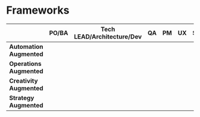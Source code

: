 # Frameworks

|                          | PO/BA | Tech LEAD/Architecture/Dev | QA | PM | UX | Security | Ops |
|--------------------------|-------|----------------------------|----|----|----|----------|-----|
| **Automation Augmented** |       |                            |    |    |    |          |     |
| **Operations Augmented** |       |                            |    |    |    |          |     |
| **Creativity Augmented** |       |                            |    |    |    |          |     |
| **Strategy Augmented**   |       |                            |    |    |    |          |     |